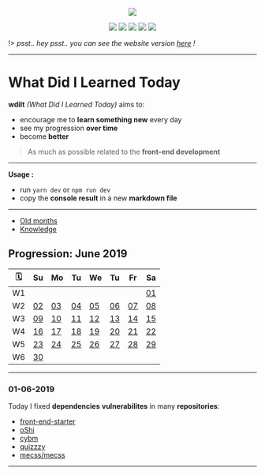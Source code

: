 <p align="center"><img src="https://raw.githubusercontent.com/blyndusk/wdilt/master/docs/logo.png"/></p>
<p align="center">
    <a href="https://github.com/blyndusk/wdilt/blob/master/package.json"><img src="https://img.shields.io/requires/github/blyndusk/wdilt.svg"/></a>
    <a href="https://github.com/blyndusk/wdilt/blob/master/LICENSE"><img src="https://img.shields.io/github/license/blyndusk/wdilt.svg"/></a>
    <a href="https://github.com/blyndusk/wdilt/releases"><img src="https://img.shields.io/github/release/blyndusk/wdilt.svg"/></a>
    <a href="https://wdilt.a-dll.com"><img src="https://img.shields.io/website/https/wdilt.a-dll.com.svg"/></a>
    <a href="https://github.com/blyndusk/wdilt/commits/master"><img src=" https://img.shields.io/github/last-commit/blyndusk/wdilt.svg"/></a>
</p>

!> *psst.. hey psst.. you can see the website version [here](https://blyndusk.github.io/wdilt/#/) !*

----

# What Did I Learned Today

**wdilt** *(What Did I Learned Today)* aims to:

- encourage me to **learn something new** every day
- see my progression **over time**
- become **better**

> As much as possible related to the **front-end development**

----

**Usage :**

- run `yarn dev` or `npm run dev`
- copy the **console result** in a new **markdown file**

----

- [Old months](/annexes/OLD.md)
- [Knowledge](/annexes/KNOWLEDGE.md)

## Progression: June 2019

| 🗓  |         Su       |         Mo       |         Tu       |         We       |         Tu       |         Fr       |         Sa       |
| -- | ---------------- | ---------------- | ---------------- | ---------------- | ---------------- | ---------------- | ---------------- |
| W1 |                  |                  |                  |                  |                  |                  |[01](#_01-06-2019)|
| W2 |[02](#_02-06-2019)|[03](#_03-06-2019)|[04](#_04-06-2019)|[05](#_05-06-2019)|[06](#_06-06-2019)|[07](#_07-06-2019)|[08](#_08-06-2019)|
| W3 |[09](#_09-06-2019)|[10](#_10-06-2019)|[11](#_11-06-2019)|[12](#_12-06-2019)|[13](#_13-06-2019)|[14](#_14-06-2019)|[15](#_15-06-2019)|
| W4 |[16](#_16-06-2019)|[17](#_17-06-2019)|[18](#_18-06-2019)|[19](#_19-06-2019)|[20](#_20-06-2019)|[21](#_21-06-2019)|[22](#_22-06-2019)|
| W5 |[23](#_23-06-2019)|[24](#_24-06-2019)|[25](#_25-06-2019)|[26](#_26-06-2019)|[27](#_27-06-2019)|[28](#_28-06-2019)|[29](#_29-06-2019)|
| W6 |[30](#_30-06-2019)|                  |                  |                  |                  |                  |                  |

----

### 01-06-2019

Today I fixed **dependencies** **vulnerabilites** in many **repositories**:

- [front-end-starter](https://github.com/blyndusk/front-end-starter)
- [oShi](https://github.com/blyndusk/oShi)
- [cybm](https://github.com/blyndusk/cybm)
- [quizzzy](https://github.com/blyndusk/quizzzy)
- [mecss/mecss](https://github.com/mecss/mecss)

----
